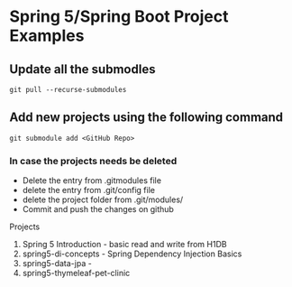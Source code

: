 # Spring 5/Spring Boot Project Examples



## Update all the submodles
```
git pull --recurse-submodules
```


## Add new projects using the following command
```
git submodule add <GitHub Repo>
```


### In case the projects needs be deleted

* Delete the entry from .gitmodules file
* delete the entry from .git/config file
* delete the project folder from .git/modules/<git-project-name>
* Commit and push the changes on github

Projects

1. Spring 5 Introduction -  basic read and write from H1DB
2. spring5-di-concepts - Spring Dependency Injection Basics
3. spring5-data-jpa -
4. spring5-thymeleaf-pet-clinic

